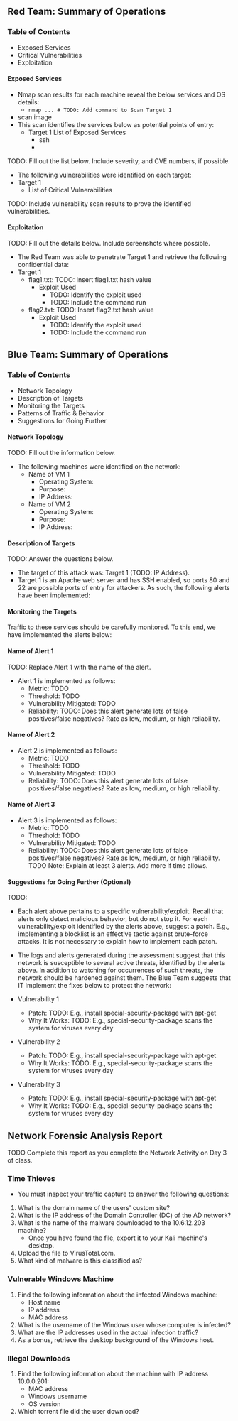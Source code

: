## Red Team: Summary of Operations
### Table of Contents

- Exposed Services
- Critical Vulnerabilities
- Exploitation

#### Exposed Services
- Nmap scan results for each machine reveal the below services and OS details:
    - `nmap ... # TODO: Add command to Scan Target 1`
- scan image
- This scan identifies the services below as potential points of entry:
  - Target 1 List of Exposed Services
    - ssh
    - 

TODO: Fill out the list below. Include severity, and CVE numbers, if possible.
- The following vulnerabilities were identified on each target:
- Target 1
    - List of Critical Vulnerabilities

TODO: Include vulnerability scan results to prove the identified vulnerabilities.

#### Exploitation
TODO: Fill out the details below. Include screenshots where possible.
- The Red Team was able to penetrate Target 1 and retrieve the following confidential data:
- Target 1
  - flag1.txt: TODO: Insert flag1.txt hash value
    - Exploit Used
      - TODO: Identify the exploit used
      - TODO: Include the command run
  - flag2.txt: TODO: Insert flag2.txt hash value
    - Exploit Used
      - TODO: Identify the exploit used
      - TODO: Include the command run

## Blue Team: Summary of Operations
### Table of Contents
- Network Topology
- Description of Targets
- Monitoring the Targets
- Patterns of Traffic & Behavior
- Suggestions for Going Further

#### Network Topology
TODO: Fill out the information below.
- The following machines were identified on the network:
  - Name of VM 1
    - Operating System:
    - Purpose:
    - IP Address:
  - Name of VM 2
    - Operating System:
    - Purpose:
    - IP Address:

#### Description of Targets
TODO: Answer the questions below.
- The target of this attack was: Target 1 (TODO: IP Address).
- Target 1 is an Apache web server and has SSH enabled, so ports 80 and 22 are possible ports of entry for attackers. As such, the following alerts have been implemented:

#### Monitoring the Targets
Traffic to these services should be carefully monitored. To this end, we have implemented the alerts below:

#### Name of Alert 1
TODO: Replace Alert 1 with the name of the alert.
- Alert 1 is implemented as follows:
  - Metric: TODO
  - Threshold: TODO
  - Vulnerability Mitigated: TODO
  - Reliability: TODO: Does this alert generate lots of false positives/false negatives? Rate as low, medium, or high reliability.

#### Name of Alert 2
- Alert 2 is implemented as follows:
  - Metric: TODO
  - Threshold: TODO
  - Vulnerability Mitigated: TODO
  - Reliability: TODO: Does this alert generate lots of false positives/false negatives? Rate as low, medium, or high reliability.

#### Name of Alert 3
- Alert 3 is implemented as follows:
  - Metric: TODO
  - Threshold: TODO
  - Vulnerability Mitigated: TODO
  - Reliability: TODO: Does this alert generate lots of false positives/false negatives? Rate as low, medium, or high reliability.
TODO Note: Explain at least 3 alerts. Add more if time allows.

#### Suggestions for Going Further (Optional)
TODO:

- Each alert above pertains to a specific vulnerability/exploit. Recall that alerts only detect malicious behavior, but do not stop it. For each vulnerability/exploit identified by the alerts above, suggest a patch. E.g., implementing a blocklist is an effective tactic against brute-force attacks. It is not necessary to explain how to implement each patch.
- The logs and alerts generated during the assessment suggest that this network is susceptible to several active threats, identified by the alerts above. In addition to watching for occurrences of such threats, the network should be hardened against them. The Blue Team suggests that IT implement the fixes below to protect the network:

- Vulnerability 1
  - Patch: TODO: E.g., install special-security-package with apt-get
  - Why It Works: TODO: E.g., special-security-package scans the system for viruses every day
- Vulnerability 2
  - Patch: TODO: E.g., install special-security-package with apt-get
  - Why It Works: TODO: E.g., special-security-package scans the system for viruses every day
- Vulnerability 3
  - Patch: TODO: E.g., install special-security-package with apt-get
  - Why It Works: TODO: E.g., special-security-package scans the system for viruses every day


## Network Forensic Analysis Report
TODO Complete this report as you complete the Network Activity on Day 3 of class.

### Time Thieves
- You must inspect your traffic capture to answer the following questions:
1. What is the domain name of the users' custom site?
2. What is the IP address of the Domain Controller (DC) of the AD network?
3. What is the name of the malware downloaded to the 10.6.12.203 machine?
    - Once you have found the file, export it to your Kali machine's desktop.
4. Upload the file to VirusTotal.com.
5. What kind of malware is this classified as?

### Vulnerable Windows Machine
1. Find the following information about the infected Windows machine:
    - Host name
    - IP address
    - MAC address
2. What is the username of the Windows user whose computer is infected?
3. What are the IP addresses used in the actual infection traffic?
4. As a bonus, retrieve the desktop background of the Windows host.

### Illegal Downloads
1. Find the following information about the machine with IP address 10.0.0.201:
    - MAC address
    - Windows username
    - OS version
2. Which torrent file did the user download?
